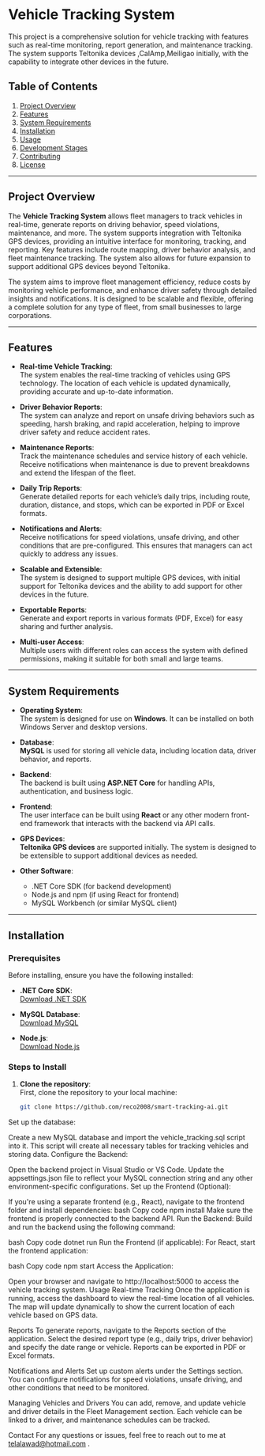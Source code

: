 # Vehicle Tracking System

This project is a comprehensive solution for vehicle tracking with features such as real-time monitoring, report generation, and maintenance tracking. The system supports Teltonika devices ,CalAmp,Meiligao initially, with the capability to integrate other devices in the future.

## Table of Contents

1. [Project Overview](#project-overview)
2. [Features](#features)
3. [System Requirements](#system-requirements)
4. [Installation](#installation)
5. [Usage](#usage)
6. [Development Stages](#development-stages)
7. [Contributing](#contributing)
8. [License](#license)

---

## Project Overview

The **Vehicle Tracking System** allows fleet managers to track vehicles in real-time, generate reports on driving behavior, speed violations, maintenance, and more. The system supports integration with Teltonika GPS devices, providing an intuitive interface for monitoring, tracking, and reporting. Key features include route mapping, driver behavior analysis, and fleet maintenance tracking. The system also allows for future expansion to support additional GPS devices beyond Teltonika.

The system aims to improve fleet management efficiency, reduce costs by monitoring vehicle performance, and enhance driver safety through detailed insights and notifications. It is designed to be scalable and flexible, offering a complete solution for any type of fleet, from small businesses to large corporations.

---

## Features

- **Real-time Vehicle Tracking**:  
  The system enables the real-time tracking of vehicles using GPS technology. The location of each vehicle is updated dynamically, providing accurate and up-to-date information.
  
- **Driver Behavior Reports**:  
  The system can analyze and report on unsafe driving behaviors such as speeding, harsh braking, and rapid acceleration, helping to improve driver safety and reduce accident rates.

- **Maintenance Reports**:  
  Track the maintenance schedules and service history of each vehicle. Receive notifications when maintenance is due to prevent breakdowns and extend the lifespan of the fleet.

- **Daily Trip Reports**:  
  Generate detailed reports for each vehicle’s daily trips, including route, duration, distance, and stops, which can be exported in PDF or Excel formats.

- **Notifications and Alerts**:  
  Receive notifications for speed violations, unsafe driving, and other conditions that are pre-configured. This ensures that managers can act quickly to address any issues.

- **Scalable and Extensible**:  
  The system is designed to support multiple GPS devices, with initial support for Teltonika devices and the ability to add support for other devices in the future.

- **Exportable Reports**:  
  Generate and export reports in various formats (PDF, Excel) for easy sharing and further analysis.

- **Multi-user Access**:  
  Multiple users with different roles can access the system with defined permissions, making it suitable for both small and large teams.

---

## System Requirements

- **Operating System**:  
  The system is designed for use on **Windows**. It can be installed on both Windows Server and desktop versions.

- **Database**:  
  **MySQL** is used for storing all vehicle data, including location data, driver behavior, and reports.

- **Backend**:  
  The backend is built using **ASP.NET Core** for handling APIs, authentication, and business logic.

- **Frontend**:  
  The user interface can be built using **React** or any other modern front-end framework that interacts with the backend via API calls.

- **GPS Devices**:  
  **Teltonika GPS devices** are supported initially. The system is designed to be extensible to support additional devices as needed.

- **Other Software**:  
  - .NET Core SDK (for backend development)
  - Node.js and npm (if using React for frontend)
  - MySQL Workbench (or similar MySQL client)

---

## Installation

### Prerequisites
Before installing, ensure you have the following installed:

- **.NET Core SDK**:  
  [Download .NET SDK](https://dotnet.microsoft.com/download/dotnet)

- **MySQL Database**:  
  [Download MySQL](https://dev.mysql.com/downloads/)

- **Node.js**:  
  [Download Node.js](https://nodejs.org/)

### Steps to Install

1. **Clone the repository**:  
   First, clone the repository to your local machine:
   ```bash
   git clone https://github.com/reco2008/smart-tracking-ai.git

Set up the database:

Create a new MySQL database and import the vehicle_tracking.sql script into it. This script will create all necessary tables for tracking vehicles and storing data.
Configure the Backend:

Open the backend project in Visual Studio or VS Code.
Update the appsettings.json file to reflect your MySQL connection string and any other environment-specific configurations.
Set up the Frontend (Optional):

If you're using a separate frontend (e.g., React), navigate to the frontend folder and install dependencies:
bash
Copy code
npm install
Make sure the frontend is properly connected to the backend API.
Run the Backend:
Build and run the backend using the following command:

bash
Copy code
dotnet run
Run the Frontend (if applicable):
For React, start the frontend application:

bash
Copy code
npm start
Access the Application:

Open your browser and navigate to http://localhost:5000 to access the vehicle tracking system.
Usage
Real-time Tracking
Once the application is running, access the dashboard to view the real-time location of all vehicles. The map will update dynamically to show the current location of each vehicle based on GPS data.

Reports
To generate reports, navigate to the Reports section of the application. Select the desired report type (e.g., daily trips, driver behavior) and specify the date range or vehicle. Reports can be exported in PDF or Excel formats.

Notifications and Alerts
Set up custom alerts under the Settings section. You can configure notifications for speed violations, unsafe driving, and other conditions that need to be monitored.

Managing Vehicles and Drivers
You can add, remove, and update vehicle and driver details in the Fleet Management section. Each vehicle can be linked to a driver, and maintenance schedules can be tracked.

Contact
For any questions or issues, feel free to reach out to me at telalawad@hotmail.com
.
